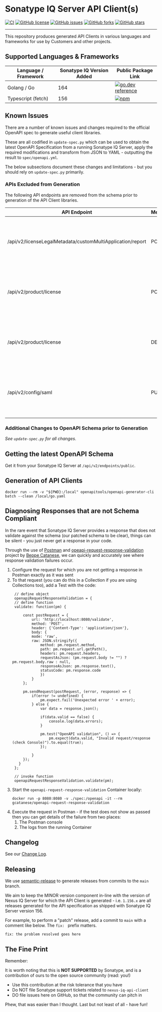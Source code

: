 <!--

    Copyright 2019-Present Sonatype Inc.

    Licensed under the Apache License, Version 2.0 (the "License");
    you may not use this file except in compliance with the License.
    You may obtain a copy of the License at

        http://www.apache.org/licenses/LICENSE-2.0

    Unless required by applicable law or agreed to in writing, software
    distributed under the License is distributed on an "AS IS" BASIS,
    WITHOUT WARRANTIES OR CONDITIONS OF ANY KIND, either express or implied.
    See the License for the specific language governing permissions and
    limitations under the License.

-->

# Sonatype IQ Server API Client(s)

[![CI](https://github.com/sonatype-nexus-community/nexus-iq-api-client/actions/workflows/build.yaml/badge.svg?branch=main)](https://github.com/sonatype-nexus-community/nexus-iq-api-client/actions/workflows/build.yaml)
[![GitHub license](https://img.shields.io/github/license/sonatype-nexus-community/nexus-iq-api-client)](https://github.com/sonatype-nexus-community/nexus-iq-api-client/blob/main/LICENSE)
[![GitHub issues](https://img.shields.io/github/issues/sonatype-nexus-community/nexus-iq-api-client)](https://github.com/sonatype-nexus-community/nexus-iq-api-client/issues)
[![GitHub forks](https://img.shields.io/github/forks/sonatype-nexus-community/nexus-iq-api-client)](https://github.com/sonatype-nexus-community/nexus-iq-api-client/network)
[![GitHub stars](https://img.shields.io/github/stars/sonatype-nexus-community/nexus-iq-api-client)](https://github.com/sonatype-nexus-community/nexus-iq-api-client/stargazers)


----

This repository produces generated API Clients in various languages and frameworks for use by Customers and other
projects.

## Supported Languages & Frameworks

| Language / Framework | Sonatype IQ Version Added | Public Package Link                                                                                                                   |
|----------------------|---------------------------|---------------------------------------------------------------------------------------------------------------------------------------|
| Golang / Go | 164 | [![go.dev reference](https://img.shields.io/badge/dynamic/json?color=blue&label=tag&query=name&url=https://api.razonyang.com/v1/github/tag/sonatype-nexus-community/nexus-iq-api-client-go)](https://pkg.go.dev/github.com/sonatype-nexus-community/nexus-iq-api-client-go) |
| Typescript (fetch)   | 156                       | [![npm](https://img.shields.io/npm/v/%40sonatype%2Fnexus-iq-api-client)](https://www.npmjs.com/package/@sonatype/nexus-iq-api-client) |

## Known Issues

There are a number of known issues and changes required to the official OpenAPI spec to generate useful client
libraries.

These are all codified in `update-spec.py` which can be used to obtain the latest OpenAPI Specification from a running
Sonatype IQ Server, apply the required modifications and transform from JSON to YAML - outputting the result
to `spec/openapi.yml`.

The below subsections document these changes and limitations - but you should rely on `update-spec.py` primarily.

### APIs Excluded from Generation

The following API endpoints are removed from the schema prior to generation of the API Client libraries.

| API Endpoint                                               | Method | Reason                                                                              |
|------------------------------------------------------------|--------|-------------------------------------------------------------------------------------|
| /api/v2/licenseLegalMetadata/customMultiApplication/report | POST   | Relies on a schema of undefined `object` - generated code is invalid in Typescript. |
| /api/v2/product/license                                    | POST   | Relies on a schema of undefined `object` - generated code is invalid in Typescript. |
| /api/v2/product/license                                    | DELETE | Relies on a schema of undefined `object` - generated code is invalid in Typescript. |
| /api/v2/config/saml                                        | PUT    | Relies on a schema of undefined `object` - generated code is invalid in Typescript. |

### Additional Changes to OpenAPI Schema prior to Generation

*See `update-spec.py` for all changes.*

## Getting the latest OpenAPI Schema

Get it from your Sonatype IQ Server at `/api/v2/endpoints/public`.

## Generation of API Clients

```
docker run --rm -v "${PWD}:/local" openapitools/openapi-generator-cli batch --clean /local/go.yaml
```

## Diagnosing Responses that are not Schema Compliant

In the rare event that Sonatype IQ Server provides a response that does not validate against the schema (our patched schema to be clear), things can be silent - you just never get a response in your code.

Through the use of [Postman](https://www.postman.com) and [opeapi-request-response-validation](https://github.com/gcatanese/openapi-request-response-validation) project by [Beppe Catanese](https://github.com/gcatanese), we can quickly and accurately see where response validation failures occur.

1. Configure the request for which you are not getting a response in Postman exactly as it was sent
2. To that request (you can do this in a Collection if you are using Collections too), add a Test with the code:
   ```
    // define object
    openapiRequestResponseValidation = {
    // define function
    validate: function(pm) {

        const postRequest = {
            url: 'http://localhost:8080/validate',
            method: 'POST',
            header: {'Content-Type': 'application/json'},
            body: {
            mode: 'raw',
            raw: JSON.stringify({ 
                method: pm.request.method, 
                path: pm.request.url.getPath(),
                headers: pm.request.headers,
                requestAsJson: (pm.request.body != "") ? pm.request.body.raw : null,
                responseAsJson: pm.response.text(),
                statusCode: pm.response.code
                })
            }
        };

        pm.sendRequest(postRequest, (error, response) => {
            if(error != undefined) {
                pm.expect.fail('Unexpected error ' + error);
            } else {
                var data = response.json();

                if(data.valid == false) {
                    console.log(data.errors);
                }

                pm.test("OpenAPI validation", () => {
                    pm.expect(data.valid, "Invalid request/response (check Console)").to.equal(true);
                });

            }
        });  
      }
    };

    // invoke function
    openapiRequestResponseValidation.validate(pm);
3. Start the `openapi-request-response-validation` Container locally:
   ```
   docker run -p 8080:8080 -v ./spec:/openapi -it --rm gcatanese/openapi-request-response-validation
   ```
4. Execute the request in Postman - if the test does not show as passed then you can get details of the failure from two places:  
   1. The Postman console
   2. The logs from the running Container 

## Changelog

See our [Change Log](./CHANGELOG.md).

## Releasing

We use [semantic-release](https://python-semantic-release.readthedocs.io/en/latest/) to generate releases
from commits to the `main` branch.

We aim to keep the MINOR version component in-line with the version of Nexus IQ Server for which the API Client is
generated - i.e. `1.156.x` are all releases generated for the API specification as shipped with Sonatype IQ Server
version 156.

For example, to perform a "patch" release, add a commit to `main` with a comment like below. The `fix: ` prefix matters.

```
fix: the problem resolved goes here
```

## The Fine Print

Remember:

It is worth noting that this is **NOT SUPPORTED** by Sonatype, and is a contribution of ours to the open source
community (read: you!)

* Use this contribution at the risk tolerance that you have
* Do NOT file Sonatype support tickets related to `nexus-iq-api-client`
* DO file issues here on GitHub, so that the community can pitch in

Phew, that was easier than I thought. Last but not least of all - have fun!
